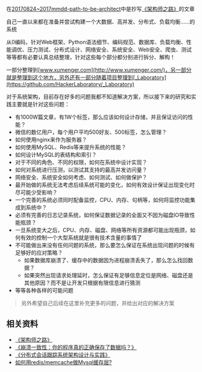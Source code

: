 在[20170824~2017mmdd-path-to-be-architect](https://github.com/HackerLaboratory/_Crack/tree/master/20170824~2017mmdd-path-to-be-architect)中是抄写[《架构师之路》](https://www.w3cschool.cn/architectroad/)的文章

自己一直以来都在准备并尝试构建一个大数据、高并发、分布式、负载均衡……的系统

从0编码，针对Web框架、Python语法细节、编码规范、数据库、负载均衡、性能调优、压力测试、分布式设计、网络安全、系统安全、Web安全、爬虫、测试等等都有必要认真总结整理，针对这些每个部分都分别进行拆分、解构！

一部分整理到[www.xumenger.com](http://www.xumenger.com/)，另一部分就是整理到这个地方，另外还有一部分随着项目整理到[_Laboratory](https://github.com/HackerLaboratory/_Laboratory)

对于系统架构，目前存在好多的问题我都不知道解决方案，所以接下来的研究和实践主要就是针对这些问题：

* 有1000W篇文章，有1W个标签，那么应该如何设计存储，并且保证访问的性能？
* 微信的数亿用户，每个用户平均500好友、500标签，怎么管理？
* 如何使用nginx来作为服务器？
* 如何使用MySQL、Redis等来提升系统的性能？
* 如何设计MySQL的表结构和索引？
* 对于不同的角色、不同的权限，如何在系统中设计实现？
* 如何对系统进行压测，以测试其支持的最高并发访问量？
* 网络安全、系统安全如何考虑、如何测试、如何做保护？
* 最开始做的系统无法考虑后续系统可能的变化，如何有效设计保证出现变化时尽可能少受影响？
* 一个完善的系统必须同时配备监控，CPU、内存、句柄等，如何将监控功能集成到系统中？
* 必须有完善的日志记录系统，如何保证数据记录的全面又不因为磁盘IO导致性能瓶颈？
* 一旦系统变大之后，CPU、内存、磁盘、网络等所有资源都可能出现瓶颈，如何有效的控制一个大型系统就是很有技术含量的事情了
* 不可能做出来没有任何问题的系统，那么要怎么保证在系统出现问题的时候有足够好的应对策略？
	* 如果数据库崩溃了、缓存中的数据因为进程崩溃丢失了，那么怎么找回数据？
	* 如果突然出现请求处理延时，怎么保证有足够信息定位是网络、磁盘还是其他原因？而不是让开发只根据有限信息进行猜测
* 等等各种各样的可能问题

>另外希望自己后续在这里补充更多的问题，并给出对应的解决方案

## 相关资料

* [《架构师之路》](https://www.w3cschool.cn/architectroad/)
* [《崩溃一致性：你的程序真的正确保存了数据吗？》](https://zhuanlan.zhihu.com/p/25188921)
* [《分布式会话跟踪系统架构设计与实践》](https://zhuanlan.zhihu.com/p/23038157)
* [如何用redis/memcache做Mysql缓存层?](https://www.zhihu.com/question/27738066)
